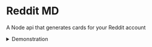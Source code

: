# Reddit MD
A Node api that generates cards for your Reddit account

<details>
<summary>Demonstration</summary>

| Preview | Query |
| :--- | :---: |
| ![snoo](https://reddit-markdown-cards.vercel.app/api?type=snoo&name=spez) | `/api?type=snoo&name=spez` |
| ![card](https://reddit-markdown-cards.vercel.app/api?type=card&name=spez) | `/api?type=card&name=spez` |
| ![card](https://reddit-markdown-cards.vercel.app/api?type=banner&name=spez) | `/api?type=banner&ame=spez` |

</details>
